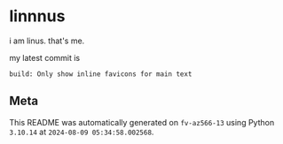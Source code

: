 # linnnus

i am linus. that's me.

my latest commit is

```
build: Only show inline favicons for main text
```

## Meta

This README was automatically generated on `fv-az566-13` using Python
`3.10.14` at `2024-08-09 05:34:58.002568`.
